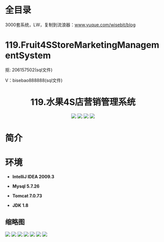 # 全目录

3000套系统，LW，复制到流浪器：www.yuque.com/wisebit/blog

# 119.Fruit4SStoreMarketingManagementSystem

<p>抠: 206157502(sql文件)</p>
<p>V：bisebao888888(sql文件)</p>

<p><h1 align="center">119.水果4S店营销管理系统</h1></p>


<p align="center">
	<img src="https://img.shields.io/badge/jdk-1.8-orange.svg"/>
    <img src="https://img.shields.io/badge/spring-5.x-lightgrey.svg"/>
    <img src="https://img.shields.io/badge/hibernate-3.x-blue.svg"/>
    <img src="https://img.shields.io/badge/struts2-2.x-yellow.svg"/>
</p>

# 简介
>
> 



# 环境

- <b>IntelliJ IDEA 2009.3</b>

- <b>Mysql 5.7.26</b>

- <b>Tomcat 7.0.73</b>

- <b>JDK 1.8</b>




## 缩略图

![](https://bitwise.oss-cn-heyuan.aliyuncs.com/2024/9/10/054dfebc-4bc9-4a68-9e21-8012b3dec2d9.png)
![](https://bitwise.oss-cn-heyuan.aliyuncs.com/2024/9/10/945fdee1-860f-462b-a01c-89e854500b71.png)
![](https://bitwise.oss-cn-heyuan.aliyuncs.com/2024/9/10/5a88dfe9-d437-4068-985e-11cd799608fa.png)
![](https://bitwise.oss-cn-heyuan.aliyuncs.com/2024/9/10/eabc9388-aae2-4ee7-ae65-e0bcd858731b.png)
![](https://bitwise.oss-cn-heyuan.aliyuncs.com/2024/9/10/2364e621-ca4c-4372-9ab7-db51533a89c1.png)
![](https://bitwise.oss-cn-heyuan.aliyuncs.com/2024/9/10/f3aca264-70db-4d3a-b091-116a76a3f07a.png)
![](https://bitwise.oss-cn-heyuan.aliyuncs.com/2024/9/10/48631f64-74e6-4c54-a85f-2558d2e4f149.png)


